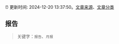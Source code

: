 :alarm_clock: 更新时间: 2024-12-20 13:37:50。[文章来源](/README.md)、[文章分类](/TAGS.md)

## 报告


> 关键字：`报告`、`月报`



